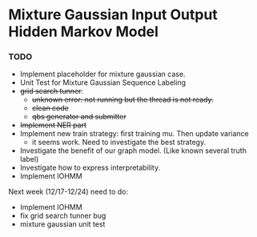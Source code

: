 # Mixture Gaussian Input Output Hidden Markov Model

### TODO
* Implement placeholder for mixture gaussian case.
* Unit Test for Mixture Gaussian Sequence Labeling
* ~~grid search tunner~~:
    * ~~unknown error: not running but the thread is not ready.~~
    * ~~clean code~~
    * ~~qbs generator and submitter~~
* ~~Implement NER part~~
* Implement new train strategy: first training mu. Then update variance
    * it seems work. Need to investigate the best strategy. 
* Investigate the benefit of our graph model. (Like known several truth label)
* Investigate how to express interpretability.
* Implement IOHMM


Next week (12/17-12/24) need to do:
* Implement IOHMM
* fix grid search tunner bug
* mixture gaussian unit test